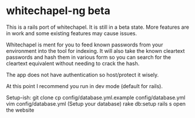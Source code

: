 whitechapel-ng beta
==============

This is a rails port of whitechapel. It is still in a beta state. More
features are in work and some existing features may cause issues.

Whitechapel is ment for you to feed known passwords from your
environment into the tool for indexing. It will also take the known
cleartext passwords and hash them in various form so you can search for
the cleartext equivalent without needing to crack the hash.

The app does not have authentication so host/protect it wisely.

At this point I recommend you run in dev mode (default for rails).

Setup-ish:
git clone
cp config/database.yml.example config/database.yml
vim config/database.yml (Setup your database)
rake db:setup
rails s
open the website
